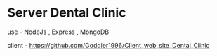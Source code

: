 # Server Dental Clinic

use - NodeJs , Express , MongoDB

client - https://github.com/Goddier1996/Client_web_site_Dental_Clinic
 
  
  
 
  
  
   
 
 
